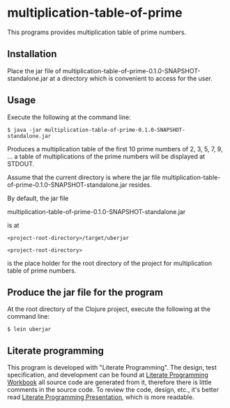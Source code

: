 
# multiplication-table-of-prime

This programs provides multiplication table of prime numbers.

## Installation

Place the jar file of multiplication-table-of-prime-0.1.0-SNAPSHOT-standalone.jar
at a directory which is convenient to access for the user.

## Usage

Execute the following at the command line:

    $ java -jar multiplication-table-of-prime-0.1.0-SNAPSHOT-standalone.jar

Produces a multiplication table of the first 10 prime numbers of 2, 3, 5, 7, 9, ...
a table of multiplications of the prime numbers will be displayed at STDOUT. 

Assume that the current directory is where the jar file multiplication-table-of-prime-0.1.0-SNAPSHOT-standalone.jar resides.

By default, the jar file

multiplication-table-of-prime-0.1.0-SNAPSHOT-standalone.jar

is at

    <project-root-directory>/target/uberjar

    <project-root-directory>

is the place holder for the root directory of the project for multiplication table of prime numbers. 

## Produce the jar file for the program

At the root directory of the Clojure project, execute the following at the command line:

    $ lein uberjar

## Literate programming

This program is developed with "Literate Programming". The design, test specification, and development can be found at [Literate Programming Workbook](./design-test-implementation.org)
all source code are generated from it, therefore 
there is little comments in the source code. To review the code, design, etc., it's better read [Literate Programming Presentation](./design-test-implementation.html), which is more readable.
